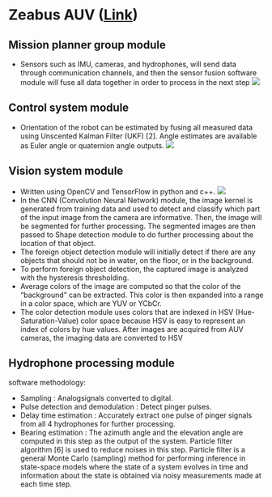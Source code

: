 # Zeabus AUV ([Link](https://robonation.org/sites/default/files/KasetsartUniandChulalongkornUni_2016_RoboSub_Journal.pdf))
## Mission planner group module
* Sensors such as IMU, cameras, and hydrophones, will send data through communication  channels,  and  then  the  sensor  fusion software  module  will  fuse  all  data  together  in  order  to process in the next step
![](https://screenshotscdn.firefoxusercontent.com/images/ec2539af-5334-4826-8d8f-f66ed121c82c.png/Screenshot_2019-05-24_Microsoft_Word_-_2016_team_description_paper_docx_-_KasetsartUniandChulalongkornUni_2016_RoboSub_Jour%5B...%5D.png)
## Control system module
* Orientation of the robot can be estimated by fusing all measured data using Unscented Kalman Filter (UKF) [2]. Angle estimates are available as Euler angle or quaternion angle outputs.
![](https://screenshotscdn.firefoxusercontent.com/images/cc57bf92-6e95-42b9-ac07-d6b3869276c9.png/Screenshot_2019-05-24_Microsoft_Word_-_2016_team_description_paper_docx_-_KasetsartUniandChulalongkornUni_2016_RoboSub_Jour%5B...%5D.png)

## Vision system module
* Written using OpenCV and TensorFlow in python and c++.
![](https://screenshotscdn.firefoxusercontent.com/images/51f5fbb1-57a1-4ec8-bcf4-fca5e980c63b.png/Screenshot_2019-05-24_Microsoft_Word_-_2016_team_description_paper_docx_-_KasetsartUniandChulalongkornUni_2016_RoboSub_Jour%5B...%5D.png)
* In the CNN (Convolution Neural Network) module, the image kernel is generated from training data and used to detect and classify which part of the input image from the camera are informative. Then, the image will be segmented for  further  processing.  The  segmented  images  are  then passed to Shape detection module to do further processing about the location of that object.  
* The foreign object detection module will initially detect if there are any objects that should not be in water, on the floor,  or  in  the  background.
* To  perform  foreign  object detection, the captured image is analyzed with the hysteresis thresholding.
* Average colors of the image are computed so that the color of the “background” can be extracted. This color is then expanded into a range in a color space, which are YUV or YCbCr. 
* The color detection module uses colors that are indexed in HSV (Hue-Saturation-Value) color space because HSV is easy to represent an index of colors by hue  values.  After images are acquired from AUV cameras, the imaging data are converted to HSV
## Hydrophone processing module
software methodology:
* Sampling : Analogsignals converted to digital.
* Pulse detection and demodulation : Detect pinger pulses.
* Delay time estimation : Accurately extract one pulse of pinger signals from all 4 hydrophones for further processing. 
* Bearing estimation : The azimuth angle and the elevation angle are computed in  this  step  as  the  output  of  the  system.  Particle  filter algorithm [6] is used to reduce noises in this step. Particle filter  is  a  general  Monte  Carlo  (sampling)  method  for performing inference in state-space models where the state of a system evolves in time and information about the state is obtained via noisy measurements made at each time step.
